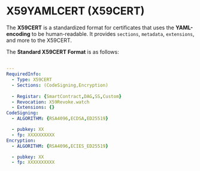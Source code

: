 # X59YAMLCERT (X59CERT)

The **X59CERT** is a standardized format for certificates that uses the **YAML-encoding** to be human-readable. It provides `sections`, `metadata`, `extensions`, and more to the X59CERT.

The **Standard X59CERT Format** is as follows:

## 

```yaml
---
RequiredInfo:
  - Type: X59CERT
  - Sections: (CodeSigning,Encryption)
  
  - Registar: {SmartContract,DAG,SS,Custom}
  - Revocation: X59Revoke.watch
  - Extensions: {}
CodeSigning:
  - ALGORITHM: {RSA4096,ECDSA,ED25519}

  - pubkey: XX
  - fp: XXXXXXXXXX
Encryption:
  - ALGORITHM: {RSA4096,ECIES_ED25519}

  - pubkey: XX
  - fp: XXXXXXXXXX

```
